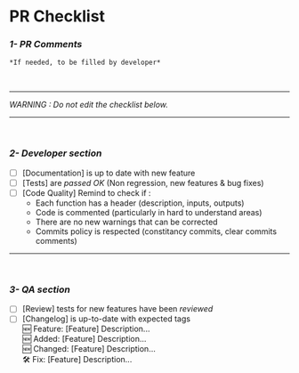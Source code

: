 # PR Checklist 

### _1- PR Comments_
    *If needed, to be filled by developer*  

<br><hr/>
*WARNING : Do not edit the checklist below.*  
<hr/><br>

### _2- Developer section_

- [ ] [Documentation] is up to date with new feature
- [ ] [Tests] are *passed OK* (Non regression, new features & bug fixes)
- [ ] [Code Quality] Remind to check if :
    * Each function has a header (description, inputs, outputs) 
    * Code is commented (particularly in hard to understand areas)
    * There are no new warnings that can be corrected
    * Commits policy is respected (constitancy commits, clear commits comments)
<hr/><br>

### _3- QA section_

- [ ] [Review] tests for new features have been *reviewed*
- [ ] [Changelog] is up-to-date with expected tags  
    🆕 Feature: [Feature] Description...  
    🆕 Added: [Feature] Description...  
    🆕 Changed: [Feature] Description...  
    🛠️ Fix: [Feature] Description...  
